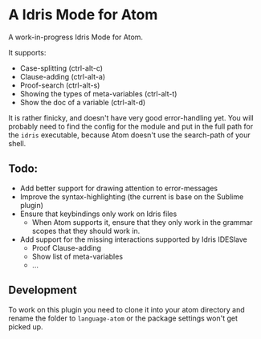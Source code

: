 # A Idris Mode for Atom

A work-in-progress Idris Mode for Atom.

It supports:

 - Case-splitting (ctrl-alt-c)
 - Clause-adding (ctrl-alt-a)
 - Proof-search (ctrl-alt-s)
 - Showing the types of meta-variables (ctrl-alt-t)
 - Show the doc of a variable (ctrl-alt-d)

It is rather finicky, and doesn't have very good error-handling yet.
You will probably need to find the config for the module and put in
the full path for the `idris` executable, because Atom doesn't use
the search-path of your shell.

## Todo:

 - Add better support for drawing attention to error-messages
 - Improve the syntax-highlighting (the current is base on the Sublime plugin)
 - Ensure that keybindings only work on Idris files
   - When Atom supports it, ensure that they only work in the grammar scopes
     that they should work in.
 - Add support for the missing interactions supported by Idris IDESlave
   - Proof Clause-adding
   - Show list of meta-variables
   - ...

## Development

To work on this plugin you need to clone it into your atom directory
and rename the folder to `language-atom` or the package settings won't get picked up.
